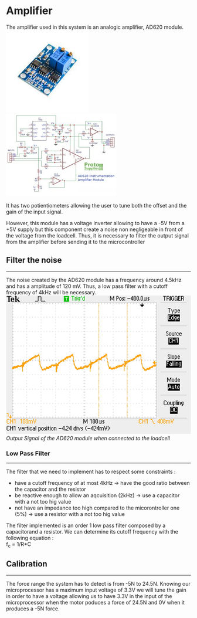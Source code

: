 # Amplifier

The amplifier used in this system is an analogic amplifier, AD620 module.  
![AD620 module](images/AD620_module.jpg)
![AD620 schematic](images/AD620_schematic.jpg)

It has two potientiometers allowing the user to tune both the offset and the gain of the input signal. 

However, this module has a voltage inverter allowing to have a -5V from a +5V supply but this component create a noise non negligeable in front of the voltage from the loadcell.
Thus, it is necessary to filter the output signal from the amplifier before sending it to the microcontroller

## Filter the noise 
---

The noise created by the AD620 module has a frequency around 4.5kHz and has a amplitude of 120 mV. Thus, a low pass filter with a cutoff frequency of 4kHz will be necessary.  
![noise](images/Noise.JPG)  
*Output Signal of the AD620 module when connected to the loadcell*

### Low Pass Filter
---

The filter that we need to implement has to respect some constraints : 
* have a cutoff frequency of at most 4kHz -> have the good ratio between the capacitor and the resistor
* be reactive enough to allow an aqcuisition (2kHz) -> use a capacitor with a not too hig value
* not have an impedance too high compared to the micorontroller one (5%) -> use a resistor with a not too hig value

The filter implemented is an order 1 low pass filter composed by a capacitorand a resistor.
We can determine its cutoff frequency with the following equation :  
f<sub>c</sub> = 1/R*C




## Calibration
---

The force range the system has to detect is from -5N to 24.5N. Knowing our microprocessor has a maximum input voltage of 3.3V we will tune the gain in order to have a voltage allowing us to have 3.3V in the input of the microprocessor when the motor poduces a force of 24.5N and 0V when it produces a -5N force.
